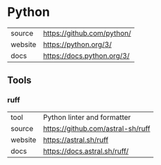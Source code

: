# Python

|         |                            |
| ------- | -------------------------- |
| source  | https://github.com/python/ |
| website | https://python.org/3/      |
| docs    | https://docs.python.org/3/ |

## Tools

### ruff

|         |                                   |
| ------- | --------------------------------- |
| tool    | Python linter and formatter       |
| source  | https://github.com/astral-sh/ruff |
| website | https://astral.sh/ruff            |
| docs    | https://docs.astral.sh/ruff/      |

